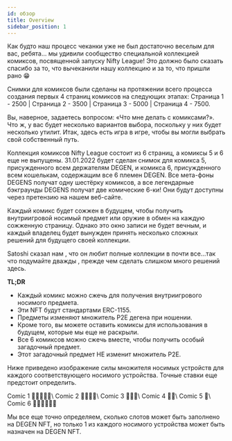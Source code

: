 ```yaml
---
id: обзор
title: Overview
sidebar_position: 1
---
```


Как будто наш процесс чеканки уже не был достаточно веселым для вас, ребята... мы удивили сообщество специальной коллекцией комиксов, посвященной запуску Nifty League! Это должно было сказать спасибо за то, что вычеканили нашу коллекцию и за то, что пришли рано 😁

Снимки для комиксов были сделаны на протяжении всего процесса создания первых 4 страниц комиксов на следующих этапах: Страница 1 - 2500 | Страница 2 - 3500 | Страница 3 - 5000 | Страница 4 - 7500.

Вы, наверное, задаетесь вопросом: «Что мне делать с комиксами?». Что ж, у вас будет несколько вариантов выбора, поскольку у них будет несколько утилит. Итак, здесь есть игра в игре, чтобы вы могли выбрать свой собственный путь.

Коллекция комиксов Nifty League состоит из 6 страниц, а комиксы 5 и 6 еще не выпущены. 31.01.2022 будет сделан снимок для комикса 5, присужденного всем держателям DEGEN, и комикса 6, присужденного всем кошелькам, содержащим все 6 племен DEGEN. Все мета-фоны DEGENS получат одну шестёрку комиксов, а все легендарные бэкграунды DEGENS получат две комические 6-ки! Они будут доступны через претензию на нашем веб-сайте.

Каждый комикс будет сожжен в будущем, чтобы получить внутриигровой носимый предмет или оружие в обмен на каждую сожженную страницу. Однако это окно записи не будет вечным, и каждый владелец будет вынужден принять несколько сложных решений для будущего своей коллекции.

Satoshi сказал нам , что он любит полные коллекции в почти все…так что подумайте дважды , прежде чем сделать слишком много решений здесь.

**TL;DR**

- Каждый комикс можно сжечь для получения внутриигрового носимого предмета.
- Эти NFT будут стандартами ERC-1155.
- Предметы изменяют множитель P2E дегена при ношении.
- Кроме того, вы можете оставить комиксы для использования в будущем, которые мы еще не раскрыли.
- Все 6 комиксов можно сжечь вместе, чтобы получить особый загадочный предмет.
- Этот загадочный предмет НЕ изменит множитель P2E.

Ниже приведено изображение силы множителя носимых устройств для каждого соответствующего носимого устройства. Точные ставки еще предстоит определить.

Comic 1 💪💪💪💪💪\ Comic 2 💪💪💪💪\ Comic 3 💪💪💪\ Comic 4 💪💪\ Comic 5 💪\ Comic 6 💪💪💪💪💪💪


Мы все еще точно определяем, сколько слотов может быть заполнено на DEGEN NFT, но только 1 из каждого носимого устройства может быть назначен на DEGEN NFT. 
